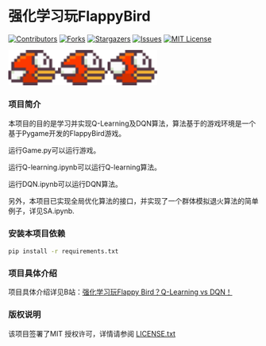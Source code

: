 

# 强化学习玩FlappyBird



[![Contributors][contributors-shield]][contributors-url]
[![Forks][forks-shield]][forks-url]
[![Stargazers][stars-shield]][stars-url]
[![Issues][issues-shield]][issues-url]
[![MIT License][license-shield]][license-url]

<img src="https://github.com/Kailai1104/RL_FlappyBird/blob/main/images/bird0.png?raw=true" width="100"/><img src="https://github.com/Kailai1104/RL_FlappyBird/blob/main/images/bird1.png?raw=true" width="100"/><img src="https://github.com/Kailai1104/RL_FlappyBird/blob/main/images/bird2.png?raw=true" width="100"/>


### 项目简介

本项目的目的是学习并实现Q-Learning及DQN算法，算法基于的游戏环境是一个基于Pygame开发的FlappyBird游戏。

运行Game.py可以运行游戏。

运行Q-learning.ipynb可以运行Q-learning算法。

运行DQN.ipynb可以运行DQN算法。

另外，本项目已实现全局优化算法的接口，并实现了一个群体模拟退火算法的简单例子，详见SA.ipynb.


### 安装本项目依赖


```sh
pip install -r requirements.txt
```

### 项目具体介绍

项目具体介绍详见B站：[强化学习玩Flappy Bird？Q-Learning vs DQN！](https://www.bilibili.com/video/BV1za4y1d7F1/?spm_id_from=333.999.0.0&vd_source=dd545e9dd58c7b2f051975f0c564a49f)


### 版权说明

该项目签署了MIT 授权许可，详情请参阅 [LICENSE.txt](https://github.com/shaojintian/Best_README_template/blob/master/LICENSE.txt)


<!-- links -->
[your-project-path]:Kailai1104/RL_FlappyBird
[contributors-shield]: https://img.shields.io/github/contributors/Kailai1104/RL_FlappyBird.svg?style=flat-square
[contributors-url]: https://github.com/Kailai1104/RL_FlappyBird/graphs/contributors
[forks-shield]: https://img.shields.io/github/forks/Kailai1104/RL_FlappyBird.svg?style=flat-square
[forks-url]: https://github.com/Kailai1104/RL_FlappyBird/network/members
[stars-shield]: https://img.shields.io/github/stars/Kailai1104/RL_FlappyBird.svg?style=flat-square
[stars-url]: https://github.com/Kailai1104/RL_FlappyBird/stargazers
[issues-shield]: https://img.shields.io/github/issues/Kailai1104/RL_FlappyBird.svg?style=flat-square
[issues-url]: https://img.shields.io/github/issues/Kailai1104/RL_FlappyBird.svg
[license-shield]: https://img.shields.io/github/license/Kailai1104/RL_FlappyBird.svg?style=flat-square
[license-url]: https://github.com/Kailai1104/RL_FlappyBird/blob/master/LICENSE.txt




